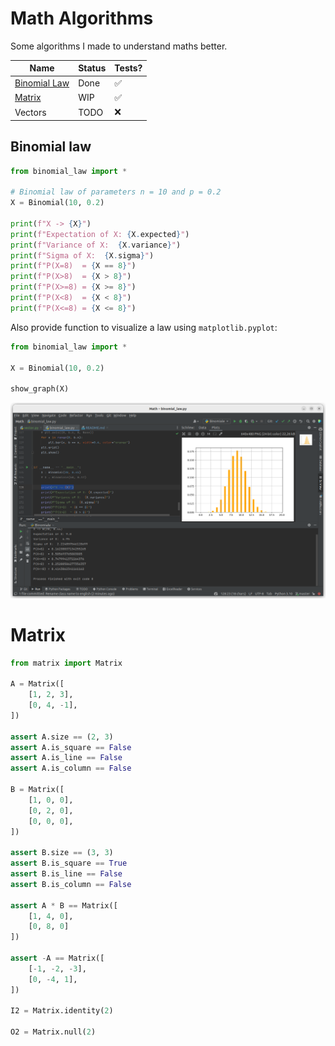 # Math Algorithms

Some algorithms I made to understand maths better.

| Name                          | Status | Tests? |
|-------------------------------|--------|--------|
| [Binomial Law](#binomial-law) | Done   | ✅      |
| [Matrix](#matrix)             | WIP    | ✅      |
| Vectors                       | TODO   | ❌      |

## Binomial law

```python
from binomial_law import *

# Binomial law of parameters n = 10 and p = 0.2
X = Binomial(10, 0.2)

print(f"X -> {X}")
print(f"Expectation of X: {X.expected}")
print(f"Variance of X:  {X.variance}")
print(f"Sigma of X:  {X.sigma}")
print(f"P(X=8)  = {X == 8}")
print(f"P(X>8)  = {X > 8}")
print(f"P(X>=8) = {X >= 8}")
print(f"P(X<8)  = {X < 8}")
print(f"P(X<=8) = {X <= 8}")
```

Also provide function to visualize a law using `matplotlib.pyplot`:

```python
from binomial_law import *

X = Binomial(10, 0.2)

show_graph(X)
```

![PyCharm](images/binomial_law.png)

# Matrix

```python
from matrix import Matrix

A = Matrix([
	[1, 2, 3],
	[0, 4, -1],
])

assert A.size == (2, 3)
assert A.is_square == False
assert A.is_line == False
assert A.is_column == False

B = Matrix([
	[1, 0, 0],
	[0, 2, 0],
	[0, 0, 0],
])

assert B.size == (3, 3)
assert B.is_square == True
assert B.is_line == False
assert B.is_column == False

assert A * B == Matrix([
	[1, 4, 0],
	[0, 8, 0]
])

assert -A == Matrix([
	[-1, -2, -3],
	[0, -4, 1],
])

I2 = Matrix.identity(2)

O2 = Matrix.null(2)
```
